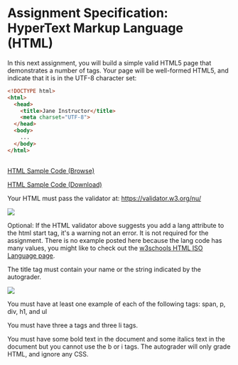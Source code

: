 # Assignment Specification: HyperText Markup Language (HTML)
In this next assignment, you will build a simple valid HTML5 page that demonstrates a number of tags. Your page will be well-formed HTML5, and indicate that it is in the UTF-8 character set:

```html
<!DOCTYPE html>
<html>
  <head>
    <title>Jane Instructor</title>
    <meta charset="UTF-8">
  </head>
  <body>
    ...
  </body>
</html>
  
```

[HTML Sample Code (Browse)](https://www.wa4e.com/code/html/index.htm)

[HTML Sample Code (Download)](https://www.wa4e.com/code/html.zip)

Your HTML must pass the validator at: https://validator.w3.org/nu/

![](https://d3c33hcgiwev3.cloudfront.net/imageAssetProxy.v1/rE6kkahOEees8xJDNprx2g_81c29dc3ee34cb279a4d992e4df3879d_02-validator.png?expiry=1643155200000&hmac=Dw2WmlPY22ii3Dyhzvm9BTQVpiD3FmNKmbgOCISfSI0)

Optional: If the HTML validator above suggests you add a lang attribute to the html start tag, it's a warning not an error. It is not required for the assignment.  There is no example posted here because the lang code has many values, you might like to check out the [w3schools HTML ISO Language page](https://www.w3schools.com/tags/ref_language_codes.asp). 


The title tag must contain your name or the string indicated by the autograder.

![](https://d3c33hcgiwev3.cloudfront.net/imageAssetProxy.v1/5qqtiqhOEees8xJDNprx2g_7768ea84a033518d02528cd23cb582b4_01-title-name.png?expiry=1643155200000&hmac=ssbeswuy8TKHo3HkHge6Wtzeaqth4A-Ec2dYcy0-snA)

You must have at least one example of each of the following tags: span, p, div, h1, and ul

You must have three a tags and three li tags.

You must have some bold text in the document and some italics text in the document but you cannot use the b or i tags.  The autograder will only grade HTML, and ignore any CSS.
